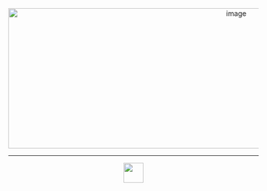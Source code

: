 <div align="center">
<img width="902" height="282" alt="image" src="https://github.com/user-attachments/assets/0f3bec4e-556d-4c48-a639-3203d4d954f9" />
</div>

-----------------

<div align="center">
<img src="https://cdn.jsdelivr.net/gh/devicons/devicon/icons/cplusplus/cplusplus-original.svg" width="40"/>
</div>
